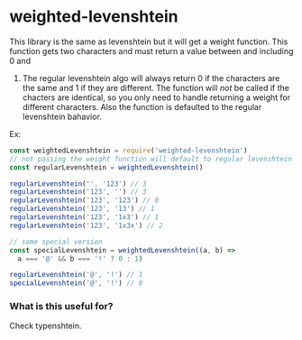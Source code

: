 # weighted-levenshtein

This library is the same as levenshtein but it will get a weight function. This
function gets two characters and must return a value between and including 0 and
1. The regular levenshtein algo will always return 0 if the characters are the
same and 1 if they are different. The function will _not_ be called if the
chacters are identical, so you only need to handle returning a weight for
different characters. Also the function is defaulted to the regular levenshtein
bahavior.

Ex:

```js
const weightedLevenshtein = require('weighted-levenshtein')
// not passing the weight function will default to regular levenshtein behavior
const regularLevenshtein = weightedLevenshtein()

regularLevenshtein('', '123') // 3
regularLevenshtein('123', '') // 3
regularLevenshtein('123', '123') // 0
regularLevenshtein('123', '13') // 1
regularLevenshtein('123', '1x3') // 1
regularLevenshtein('123', '1x3x') // 2

// some special version
const specialLevenshtein = weightedLevenshtein((a, b) =>
  a === '@' && b === '!' ? 0 : 1)

regularLevenshtein('@', '!') // 1
specialLevenshtein('@', '!') // 0
```

### What is this useful for?

Check typenshtein.
